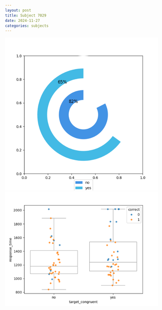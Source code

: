 ```yaml
---
layout: post
title: Subject 7029
date: 2024-11-27
categories: subjects
---
```


![](data/7029/run-12/7029_accuracy_target_congruence.png)
![](data/7029/run-12/7029_rt_congruence.png)
